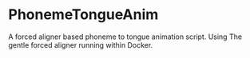 # PhonemeTongueAnim

A forced aligner based phoneme to tongue animation script.
Using The gentle forced aligner running within Docker.
